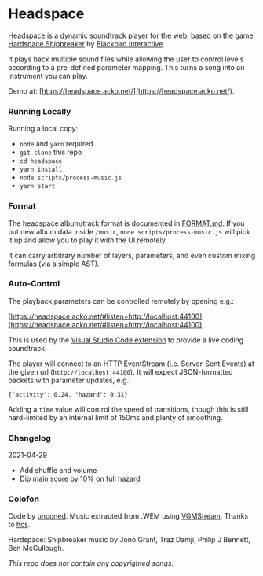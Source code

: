 # Headspace

Headspace is a dynamic soundtrack player for the web, based on the game [Hardspace Shipbreaker](https://hardspace-shipbreaker.com/) by [Blackbird Interactive](https://blackbirdinteractive.com/).

It plays back multiple sound files while allowing the user to control levels according to a pre-defined parameter mapping. This turns a song into an instrument you can play.

Demo at: [https://headspace.acko.net/](https://headspace.acko.net/).

### Running Locally

Running a local copy:

- `node` and `yarn` required
- `git clone` this repo
- `cd headspace`
- `yarn install`
- `node scripts/process-music.js`
- `yarn start`

### Format

The headspace album/track format is documented in [FORMAT.md](FORMAT.md). If you put new album data inside `/music`, `node scripts/process-music.js` will pick it up and allow you to play it with the UI remotely.

It can carry arbitrary number of layers, parameters, and even custom mixing formulas (via a simple AST).

### Auto-Control

The playback parameters can be controlled remotely by opening e.g.:

[https://headspace.acko.net/#listen=http://localhost:44100](https://headspace.acko.net/#listen=http://localhost:44100).

This is used by the [Visual Studio Code extension](https://github.com/unconed/vscode-headspace) to provide a live coding soundtrack.

The player will connect to an HTTP EventStream (i.e. Server-Sent Events) at the given url (`http://localhost:44100`). It will expect JSON-formatted packets with parameter updates, e.g.:

`{"activity": 0.24, "hazard": 0.31}`

Adding a `time` value will control the speed of transitions, though this is still hard-limited by an internal limit of 150ms and plenty of smoothing.

### Changelog

2021-04-29
* Add shuffle and volume
* Dip main score by 10% on full hazard

### Colofon

Code by <a target="_blank" href="https://acko.net/">unconed</a>. Music extracted from .WEM using <a target="_blank" href="https://vgmstream.org">VGMStream</a>. Thanks to <a href="https://github.com/hcs64/ww2ogg">hcs</a>.</small>
      
Hardspace: Shipbreaker music by Jono Grant, Traz Damji, Philip J Bennett, Ben McCullough.

_This repo does not contain any copyrighted songs._